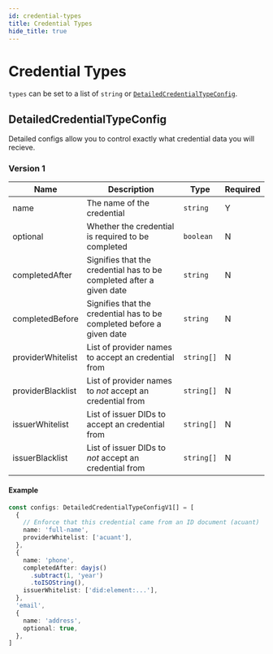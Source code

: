 ```yaml
---
id: credential-types
title: Credential Types
hide_title: true
---
```


# Credential Types

`types` can be set to a list of `string` or [`DetailedCredentialTypeConfig`](#detailed-credential-type-config).

## DetailedCredentialTypeConfig

Detailed configs allow you to control exactly what credential data you will recieve.

### Version 1

| Name              | Description                                                           | Type       | Required |
| ----------------- | --------------------------------------------------------------------- | ---------- | -------- |
| name              | The name of the credential                                            | `string`   | Y        |
| optional          | Whether the credential is required to be completed                    | `boolean`  | N        |
| completedAfter    | Signifies that the credential has to be completed after a given date  | `string`   | N        |
| completedBefore   | Signifies that the credential has to be completed before a given date | `string`   | N        |
| providerWhitelist | List of provider names to accept an credential from                   | `string[]` | N        |
| providerBlacklist | List of provider names to _not_ accept an credential from             | `string[]` | N        |
| issuerWhitelist   | List of issuer DIDs to accept an credential from                      | `string[]` | N        |
| issuerBlacklist   | List of issuer DIDs to _not_ accept an credential from                | `string[]` | N        |

#### Example

```ts
const configs: DetailedCredentialTypeConfigV1[] = [
  {
    // Enforce that this credential came from an ID document (acuant)
    name: 'full-name',
    providerWhitelist: ['acuant'],
  },
  {
    name: 'phone',
    completedAfter: dayjs()
      .subtract(1, 'year')
      .toISOString(),
    issuerWhitelist: ['did:element:...'],
  },
  'email',
  {
    name: 'address',
    optional: true,
  },
]
```
